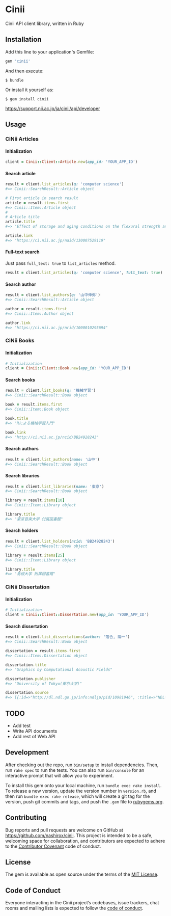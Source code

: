 # Cinii

Cinii API client library, written in Ruby

## Installation

Add this line to your application's Gemfile:

```ruby
gem 'cinii'
```

And then execute:

    $ bundle

Or install it yourself as:

    $ gem install cinii

https://support.nii.ac.jp/ja/cinii/api/developer

## Usage
### CiNii Articles
#### Initialization

```ruby
client = Cinii::Client::Article.new(app_id: 'YOUR_APP_ID')
```

#### Search article

```ruby
result = client.list_articles(q: 'computer science')
#=> Cinii::SearchResult::Article object

# First article in search result
article = result.items.first
#=> Cinii::Item::Article object
# 
# Article title
article.title
#=> "Effect of storage and aging conditions on the flexural strength and flexural modulus of CAD/CAM materials"

article.link
#=> "https://ci.nii.ac.jp/naid/130007529119"
```
#### Full-text search
Just pass `full_text: true` to `list_articles` method.

```ruby
result = client.list_articles(q: 'computer science', full_text: true)
```

#### Search author

```ruby
result = client.list_authors(q: '山中伸弥')
#=> Cinii::SearchResult::Article object

author = result.items.first
#=> Cinii::Item::Author object

author.link
#=> "https://ci.nii.ac.jp/nrid/1000010295694"
```

### CiNii Books
#### Initialization
```ruby
# Initialization
client = Cinii::Client::Book.new(app_id: 'YOUR_APP_ID')
```

#### Search books

```ruby
result = client.list_books(q: '機械学習')
#=> Cinii::SearchResult::Book object

book = result.items.first
#=> Cinii::Item::Book object

book.title
#=> "Rによる機械学習入門"

book.link
#=> "http://ci.nii.ac.jp/ncid/BB24928243"
```

#### Search authors

```ruby
result = client.list_authors(name: '山中')
#=> Cinii::SearchResult::Book object
```

#### Search libraries

```ruby
result = client.list_libraries(name: '東京')
#=> Cinii::SearchResult::Book object

library = result.items[10]
#=> Cinii::Item::Library object

library.title
#=> "東京音楽大学 付属図書館"
```

#### Search holders

```ruby
result = client.list_holders(ncid: 'BB24928243')
#=> Cinii::SearchResult::Book object

library = result.items[25]
#=> Cinii::Item::Library object

library.title
#=> "島根大学 附属図書館"
```

### CiNii Dissertation
#### Initialization
```ruby
# Initialization
client = Cinii::Client::Dissertation.new(app_id: 'YOUR_APP_ID')
```

#### Search dissertation

```ruby
result = client.list_dissertations(author: '落合, 陽一')
#=> Cinii::SearchResult::Book object

dissertation = result.items.first
#=> Cinii::Item::Dissertation object

dissertation.title
#=> "Graphics by Computational Acoustic Fields"

dissertation.publisher
#=> "University of Tokyo(東京大学)"

dissertation.source
#=> [{:id=>"http://dl.ndl.go.jp/info:ndljp/pid/10981946", :title=>"NDLデジタルコレクション"}, {:id=>"http://hdl.handle.net/2261/00072859", :title=>"東京大学"}]
```

## TODO
- Add test
- Write API documents
- Add rest of Web API

## Development

After checking out the repo, run `bin/setup` to install dependencies. Then, run `rake spec` to run the tests. You can also run `bin/console` for an interactive prompt that will allow you to experiment.

To install this gem onto your local machine, run `bundle exec rake install`. To release a new version, update the version number in `version.rb`, and then run `bundle exec rake release`, which will create a git tag for the version, push git commits and tags, and push the `.gem` file to [rubygems.org](https://rubygems.org).

## Contributing

Bug reports and pull requests are welcome on GitHub at https://github.com/nashirox/cinii. This project is intended to be a safe, welcoming space for collaboration, and contributors are expected to adhere to the [Contributor Covenant](http://contributor-covenant.org) code of conduct.

## License

The gem is available as open source under the terms of the [MIT License](https://opensource.org/licenses/MIT).

## Code of Conduct

Everyone interacting in the Cinii project’s codebases, issue trackers, chat rooms and mailing lists is expected to follow the [code of conduct](https://github.com/[USERNAME]/cinii-ruby/blob/master/CODE_OF_CONDUCT.md).
